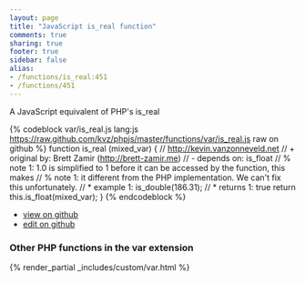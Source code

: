 ```yaml
---
layout: page
title: "JavaScript is_real function"
comments: true
sharing: true
footer: true
sidebar: false
alias:
- /functions/is_real:451
- /functions/451
---
```

<!-- Generated by Rakefile:build -->
A JavaScript equivalent of PHP's is_real

{% codeblock var/is_real.js lang:js https://raw.github.com/kvz/phpjs/master/functions/var/is_real.js raw on github %}
function is_real (mixed_var) {
    // http://kevin.vanzonneveld.net
    // +   original by: Brett Zamir (http://brett-zamir.me)
    //  -   depends on: is_float
    // %        note 1: 1.0 is simplified to 1 before it can be accessed by the function, this makes
    // %        note 1: it different from the PHP implementation. We can't fix this unfortunately.
    // *     example 1: is_double(186.31);
    // *     returns 1: true
    return this.is_float(mixed_var);
}
{% endcodeblock %}

 - [view on github](https://github.com/kvz/phpjs/blob/master/functions/var/is_real.js)
 - [edit on github](https://github.com/kvz/phpjs/edit/master/functions/var/is_real.js)

### Other PHP functions in the var extension
{% render_partial _includes/custom/var.html %}
